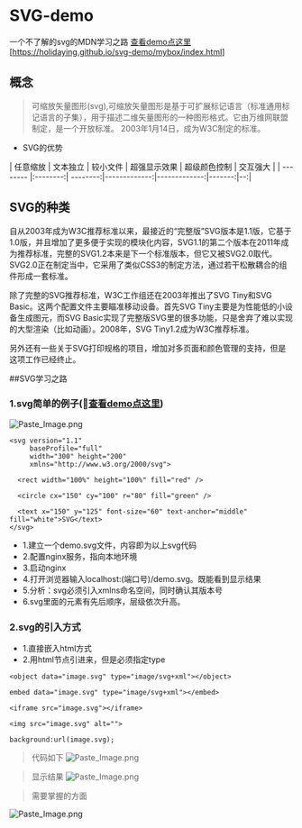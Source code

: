 # SVG-demo
一个不了解的svg的MDN学习之路 [查看demo点这里](https://holidaying.github.io/svg-demo/mybox/index.html)[https://holidaying.github.io/svg-demo/mybox/index.html]
## 概念
> 可缩放矢量图形(svg),可缩放矢量图形是基于可扩展标记语言（标准通用标记语言的子集），用于描述二维矢量图形的一种图形格式。它由万维网联盟制定，是一个开放标准。
> 2003年1月14日，成为W3C制定的标准。
* SVG的优势

| 任意缩放 | 文本独立 | 较小文件 | 超强显示效果 | 超级颜色控制 | 交互强大 |
| -------- |:--------:| --------:|-------------:|-------------:|-------:|--:|
## SVG的种类
自从2003年成为W3C推荐标准以来，最接近的“完整版”SVG版本是1.1版，它基于1.0版，并且增加了更多便于实现的模块化内容，SVG1.1的第二个版本在2011年成为推荐标准，完整的SVG1.2本来是下一个标准版本，但它又被SVG2.0取代。SVG2.0正在制定当中，它采用了类似CSS3的制定方法，通过若干松散耦合的组件形成一套标准。

除了完整的SVG推荐标准，W3C工作组还在2003年推出了SVG Tiny和SVG Basic。这两个配置文件主要瞄准移动设备。首先SVG Tiny主要是为性能低的小设备生成图元，而SVG Basic实现了完整版SVG里的很多功能，只是舍弃了难以实现的大型渲染（比如动画）。2008年，SVG Tiny1.2成为W3C推荐标准。

另外还有一些关于SVG打印规格的项目，增加对多页面和颜色管理的支持，但是这项工作已经终止。

##SVG学习之路
### 1.svg简单的例子(:apple:[查看demo点这里](https://holidaying.github.io/svg-demo/demo/index.html))

![Paste_Image.png](http://upload-images.jianshu.io/upload_images/2604175-06fafc8513dd0fb3.png?imageMogr2/auto-orient/strip%7CimageView2/2/w/1240)
```
<svg version="1.1"
     baseProfile="full"
     width="300" height="200"
     xmlns="http://www.w3.org/2000/svg">

  <rect width="100%" height="100%" fill="red" />

  <circle cx="150" cy="100" r="80" fill="green" />

  <text x="150" y="125" font-size="60" text-anchor="middle" fill="white">SVG</text>
</svg>
```
* 1.建立一个demo.svg文件，内容即为以上svg代码
* 2.配置nginx服务，指向本地环境
* 3.启动nginx
* 4.打开浏览器输入localhost:(端口号)/demo.svg。既能看到显示结果
* 5.分析：svg必须引入xmlns命名空间，同时确认其版本号
* 6.svg里面的元素有先后顺序，层级依次升高。
### 2.svg的引入方式
* 1.直接嵌入html方式
* 2.用html节点引进来，但是必须指定type
```
<object data="image.svg" type="image/svg+xml"></object>

embed data="image.svg" type="image/svg+xml"></embed>

<iframe src="image.svg"></iframe>

<img src="image.svg" alt="">

background:url(image.svg);

 ```

> 代码如下
![Paste_Image.png](http://upload-images.jianshu.io/upload_images/2604175-88a848a5c3d096bc.png?imageMogr2/auto-orient/strip%7CimageView2/2/w/1240)

> 显示结果
![Paste_Image.png](http://upload-images.jianshu.io/upload_images/2604175-361ef8c4ac693b01.png?imageMogr2/auto-orient/strip%7CimageView2/2/w/1240)

> 需要掌握的方面

![Paste_Image.png](http://upload-images.jianshu.io/upload_images/2604175-8ec17cee073784e7.png?imageMogr2/auto-orient/strip%7CimageView2/2/w/1240)
